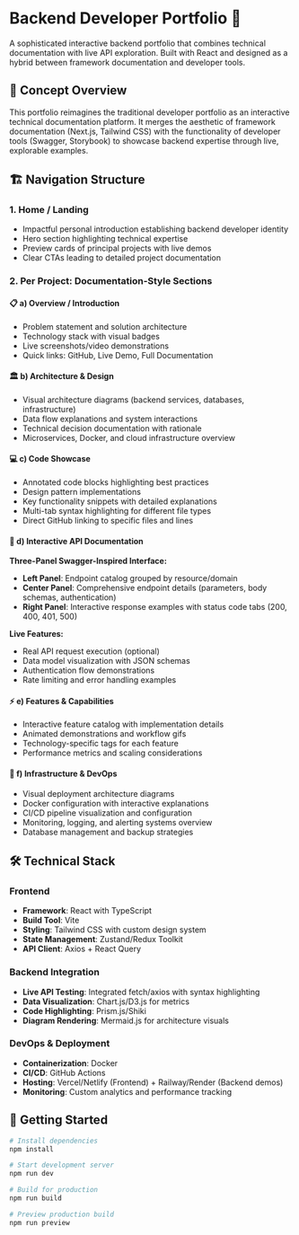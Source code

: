 # Backend Developer Portfolio 🚀

A sophisticated interactive backend portfolio that combines technical documentation with live API exploration. Built with React and designed as a hybrid between framework documentation and developer tools.

## 🎯 Concept Overview

This portfolio reimagines the traditional developer portfolio as an interactive technical documentation platform. It merges the aesthetic of framework documentation (Next.js, Tailwind CSS) with the functionality of developer tools (Swagger, Storybook) to showcase backend expertise through live, explorable examples.

## 🏗️ Navigation Structure

### 1. Home / Landing
- Impactful personal introduction establishing backend developer identity
- Hero section highlighting technical expertise
- Preview cards of principal projects with live demos
- Clear CTAs leading to detailed project documentation

### 2. Per Project: Documentation-Style Sections

#### 📋 **a) Overview / Introduction**
- Problem statement and solution architecture
- Technology stack with visual badges
- Live screenshots/video demonstrations
- Quick links: GitHub, Live Demo, Full Documentation

#### 🏛️ **b) Architecture & Design**
- Visual architecture diagrams (backend services, databases, infrastructure)
- Data flow explanations and system interactions
- Technical decision documentation with rationale
- Microservices, Docker, and cloud infrastructure overview

#### 💻 **c) Code Showcase**
- Annotated code blocks highlighting best practices
- Design pattern implementations
- Key functionality snippets with detailed explanations
- Multi-tab syntax highlighting for different file types
- Direct GitHub linking to specific files and lines

#### 🔌 **d) Interactive API Documentation**
**Three-Panel Swagger-Inspired Interface:**
- **Left Panel**: Endpoint catalog grouped by resource/domain
- **Center Panel**: Comprehensive endpoint details (parameters, body schemas, authentication)
- **Right Panel**: Interactive response examples with status code tabs (200, 400, 401, 500)

**Live Features:**
- Real API request execution (optional)
- Data model visualization with JSON schemas
- Authentication flow demonstrations
- Rate limiting and error handling examples

#### ⚡ **e) Features & Capabilities**
- Interactive feature catalog with implementation details
- Animated demonstrations and workflow gifs
- Technology-specific tags for each feature
- Performance metrics and scaling considerations

#### 🐳 **f) Infrastructure & DevOps**
- Visual deployment architecture diagrams
- Docker configuration with interactive explanations
- CI/CD pipeline visualization and configuration
- Monitoring, logging, and alerting systems overview
- Database management and backup strategies

## 🛠️ Technical Stack

### Frontend
- **Framework**: React with TypeScript
- **Build Tool**: Vite
- **Styling**: Tailwind CSS with custom design system
- **State Management**: Zustand/Redux Toolkit
- **API Client**: Axios + React Query

### Backend Integration
- **Live API Testing**: Integrated fetch/axios with syntax highlighting
- **Data Visualization**: Chart.js/D3.js for metrics
- **Code Highlighting**: Prism.js/Shiki
- **Diagram Rendering**: Mermaid.js for architecture visuals

### DevOps & Deployment
- **Containerization**: Docker
- **CI/CD**: GitHub Actions
- **Hosting**: Vercel/Netlify (Frontend) + Railway/Render (Backend demos)
- **Monitoring**: Custom analytics and performance tracking

## 🚀 Getting Started

```bash
# Install dependencies
npm install

# Start development server
npm run dev

# Build for production
npm run build

# Preview production build
npm run preview
